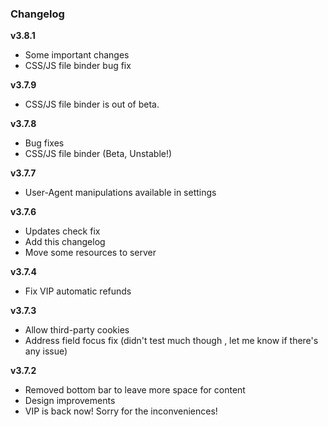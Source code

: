 ### Changelog
**v3.8.1**
- Some important changes
- CSS/JS file binder bug fix

**v3.7.9**
- CSS/JS file binder is out of beta. 

**v3.7.8**
- Bug fixes
- CSS/JS file binder (Beta, Unstable!)

**v3.7.7**
- User-Agent manipulations available in settings

**v3.7.6**
- Updates check fix
- Add this changelog
- Move some resources to server

**v3.7.4**
- Fix VIP automatic refunds 
  
**v3.7.3**
- Allow third-party cookies
- Address field focus fix (didn't test much though , let me know if there's any issue)
  
**v3.7.2**
- Removed bottom bar to leave more space for content
- Design improvements
- VIP is back now! Sorry for the inconveniences!
